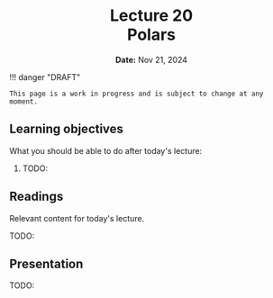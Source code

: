 <h1 align="center">
<b>Lecture 20</b><br>
Polars
</h1>
<p align="center">
<b>Date:</b> Nov 21, 2024
</p>

!!! danger "DRAFT"

    This page is a work in progress and is subject to change at any moment.

## Learning objectives

What you should be able to do after today's lecture:

1.  TODO:

## Readings

Relevant content for today's lecture.

TODO:

## Presentation

TODO:
